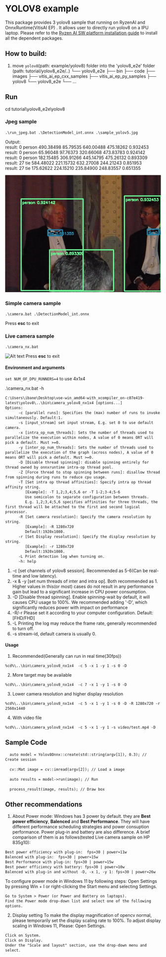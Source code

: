 # YOLOV8 example
This package provides 3 yolov8 sample that running on RyzenAI and OnnxRuntime(VitisAI EP) . It allows user to directly run yolov8 on a IPU laptop. 
Please refer to the [Ryzen AI SW platform installation guide](https://ryzenai.docs.amd.com/en/latest/inst.html#) to install all the dependent packages. 

## How to build:
1. move `yolov8`(path: example/yolov8) folder into the 'yolov8_e2e' folder (path: tutorial/yolov8_e2e/..)
└── yolov8_e2e
    ├── bin
    ├── code 
    ├── images
    ├── vitis_ai_ep_cxx_samples
    ├── vitis_ai_ep_py_samples
    ├── yolov8
           └── yolov8_e2e
    └── ...
## Run 
cd tutorial\yolov8_e2e\yolov8
### Jpeg sample
```
.\run_jpeg.bat .\DetectionModel_int.onnx .\sample_yolov5.jpg
```
Output:      
result: 0       person  490.38498       85.79535        640.00488       475.18262       0.932453     
result: 0       person  65.96048        97.76373        320.66068       473.83783       0.924142   
result: 0       person  182.15485       306.91266       445.14795       475.26132       0.893309   
result: 27      tie     584.48022       221.15732       632.27008       244.21243       0.851953   
result: 27      tie     175.62622       224.15210       235.84900       248.83557       0.651355    

![Alt text](result.jpg)

### Simple camera sample
```
.\camera.bat .\DetectionModel_int.onnx
```

Press **esc** to exit

### Live camera sample
```
.\camera_nx.bat
```
![Alt text](2023-08-03-15-55-45.gif)
Press **esc** to exit

#### Environment and arguments
`set NUM_OF_DPU_RUNNERS=4` to use 4x1x4

.\camera_nx.bat -h
```
C:\Users\ibane\Desktop\voe-win_amd64-with_xcompiler_on-c07e419-latest\yolov8\..\bin\camera_yolov8_nx1x4 [options...]
Options:
      -c [parallel runs]: Specifies the (max) number of runs to invoke simultaneously. Default:1.
      -s [input_stream] set input stream, E.g. set 0 to use default camera.
      -x [intra_op_num_threads]: Sets the number of threads used to parallelize the execution within nodes, A value of 0 means ORT will pick a default. Must >=0.
      -y [inter_op_num_threads]: Sets the number of threads used to parallelize the execution of the graph (across nodes), A value of 0 means ORT will pick a default. Must >=0.    
      -D [Disable thread spinning]: disable spinning entirely for thread owned by onnxruntime intra-op thread pool.
      -Z [Force thread to stop spinning between runs]: disallow thread from spinning during runs to reduce cpu usage.
      -T [Set intra op thread affinities]: Specify intra op thread affinity string.
         [Example]: -T 1,2;3,4;5,6 or -T 1-2;3-4;5-6
         Use semicolon to separate configuration between threads.
         E.g. 1,2;3,4;5,6 specifies affinities for three threads, the first thread will be attached to the first and second logical processor.
      -R [Set camera resolution]: Specify the camera resolution by string.
         [Example]: -R 1280x720
         Default:1920x1080.
      -r [Set Display resolution]: Specify the display resolution by string.
         [Example]: -r 1280x720
         Default:1920x1080.
      -L Print detection log when turning on.
      -h: help
```
1. -c [set channels of yolov8 session]. Recommended as 5-6(Can be real-time and low latency).
2. -x & -y [set num threads of inter and intra op]. Both recommended as 1. Higher values in this(or most) cases do not result in any performance gain but lead to a significant increase in CPU power consumption.
3. -D [Disable thread spinning]. Enable spinning-wait by default, it will causes CPU usage to 100%. We recommended adding '-D', which significantly reduces power with impact on performance
4. -R/-r Please set it according to your computer configuration. Default:[FHD/FHD]
5. -L Printing the log may reduce the frame rate, generally recommended to turn off.
6. -s stream-id, default camera is usually 0.

#### Usage
1.  Recommended(Generally can run in real time(30fps))
```
%cd%\..\bin\camera_yolov8_nx1x4  -c 5 -x 1 -y 1 -s 0 -D 
```
2. More target may be available
```
%cd%\..\bin\camera_yolov8_nx1x4  -c 7 -x 1 -y 1 -s 0 -D 
```
3. Lower camera resolution and higher display resolution
```
%cd%\..\bin\camera_yolov8_nx1x4  -c 5 -x 1 -y 1 -s 0 -D -R 1280x720 -r 2560x1440
```
4. With video file
```
%cd%\..\bin\camera_yolov8_nx1x4  -c 5 -x 1 -y 1 -s video/test.mp4 -D 
```

## Sample Code

```
  auto model = Yolov8Onnx::create(std::string(argv[1]), 0.3); // Create session

  cv::Mat image = cv::imread(argv[2]); // Load a image

  auto results = model->run(image); // Run

  process_result(image, results); // Draw box
```

## Other recommendations
1. About Power mode:
Windows has 3 power by default. they are **Best power efficiency**, **Balenced** and **Best Performance**. 
They will have different performance scheduling strategies and power consuption performance. Power plug-in and battery are also difference.
A brief comparison of them is as follows(tested Live camera sample on HP 835g10):
```
Best power efficiency with plug-in:  fps≈30 | power≈11w
Balenced with plug-in:  fps≈30 | power≈15w
Best Performance with plug-in: fps≈30 | power≈15w
Best power efficiency with battery: fps≈30 | power≈10w
Balenced with plug-in and without -D, -x 1, -y 1: fps≈30 | power≈26w
```
To configure power mode in Windows 11 by following steps:
Open Settings by pressing Win + I or right-clicking the Start menu and selecting Settings.
```
Go to System > Power (or Power and Battery on laptops).
Find the Power mode drop-down list and select one of the following options.
```


2. Display setting
To make the display magnification of opencv normal, please temporarily set the display scaling rate to 100%.
To adjust display scaling in Windows 11, Please:
Open Settings.
```
Click on System.
Click on Display.
Under the "Scale and layout" section, use the drop-down menu and select.
```

